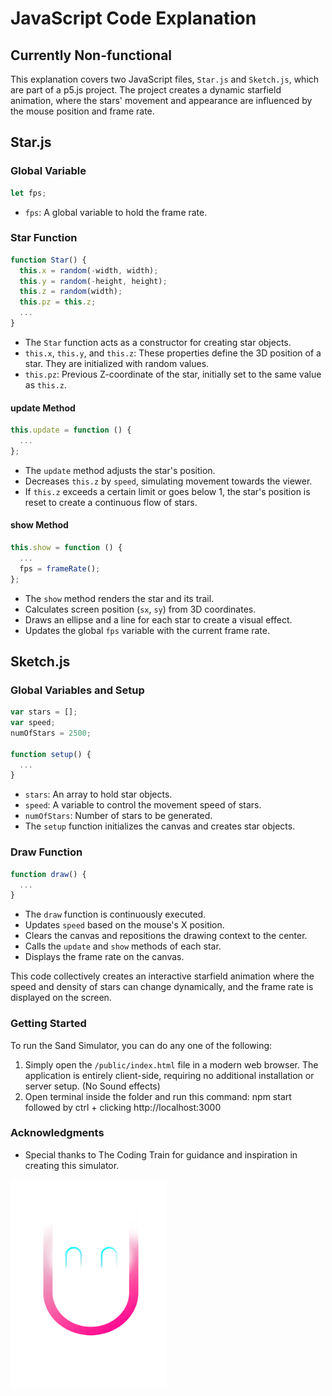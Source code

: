 # JavaScript Code Explanation
## Currently Non-functional

This explanation covers two JavaScript files, `Star.js` and `Sketch.js`, which are part of a p5.js project. The project creates a dynamic starfield animation, where the stars' movement and appearance are influenced by the mouse position and frame rate.

## Star.js

### Global Variable

```javascript
let fps;
```

- `fps`: A global variable to hold the frame rate.

### Star Function

```javascript
function Star() {
  this.x = random(-width, width);
  this.y = random(-height, height);
  this.z = random(width);
  this.pz = this.z;
  ...
}
```

- The `Star` function acts as a constructor for creating star objects.
- `this.x`, `this.y`, and `this.z`: These properties define the 3D position of a star. They are initialized with random values.
- `this.pz`: Previous Z-coordinate of the star, initially set to the same value as `this.z`.

#### update Method

```javascript
this.update = function () {
  ...
};
```

- The `update` method adjusts the star's position.
- Decreases `this.z` by `speed`, simulating movement towards the viewer.
- If `this.z` exceeds a certain limit or goes below 1, the star's position is reset to create a continuous flow of stars.

#### show Method

```javascript
this.show = function () {
  ...
  fps = frameRate();
};
```

- The `show` method renders the star and its trail.
- Calculates screen position (`sx`, `sy`) from 3D coordinates.
- Draws an ellipse and a line for each star to create a visual effect.
- Updates the global `fps` variable with the current frame rate.

## Sketch.js

### Global Variables and Setup

```javascript
var stars = [];
var speed;
numOfStars = 2500;

function setup() {
  ...
}
```

- `stars`: An array to hold star objects.
- `speed`: A variable to control the movement speed of stars.
- `numOfStars`: Number of stars to be generated.
- The `setup` function initializes the canvas and creates star objects.

### Draw Function

```javascript
function draw() {
  ...
}
```

- The `draw` function is continuously executed.
- Updates `speed` based on the mouse's X position.
- Clears the canvas and repositions the drawing context to the center.
- Calls the `update` and `show` methods of each star.
- Displays the frame rate on the canvas.

This code collectively creates an interactive starfield animation where the speed and density of stars can change dynamically, and the frame rate is displayed on the screen.

### Getting Started

To run the Sand Simulator, you can do any one of the following:

1. Simply open the `/public/index.html` file in a modern web browser. The application is entirely client-side, requiring no additional installation or server setup. (No Sound effects)
2. Open terminal inside the folder and run this command: npm start followed by ctrl + clicking http://localhost:3000

### Acknowledgments

- Special thanks to The Coding Train for guidance and inspiration in creating this simulator.

<img src="./public/images/ME.png" width="250" height="333" />
